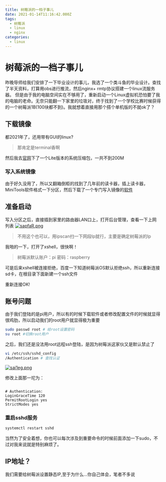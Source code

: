 ```yaml
---
title: 树莓派的一档子事儿
date: 2021-01-14T11:16:42.000Z
tags:
  - 树莓派
  - linux
  - nginx
categories:
  - linux
---
```


# 树莓派的一档子事儿

昨晚导师给我们安排了一下毕业设计的事儿，我选了一个类斗鱼的毕业设计。查找了半天资料，打算用obs进行推流，然后nginx+ rmtp协议搭建一个linux流服务器。 但是由于我的电脑空间实在不够用了，重新启动一个Linux虚拟机恐怕要了我的电脑的老命。无奈只能翻一下家里的垃圾对，终于找到了一个学校比赛时候获得的一个树莓派1B(100块都不到)。我就想着直接用那个搭个单机版的不就ok了？

## 下载镜像

都2021年了，还用带有GUI的linux?

> 那肯定是terminal香啊

然后我去[官网](https://www.raspberrypi.org/software/operating-systems/)下了一个Lite版本的系统压缩包，一共不到200M

### 写入系统镜像

由于好久没用了，所以又翻箱倒柜的找到了几年前的读卡器，插上读卡器，MiniTools软件格式一下分区，然后下载了一个专门写入镜像的[软件](https://www.balena.io/etcher/)

## 准备启动

写入分区之后，直接插到家里的路由器LAN口上，打开后台管理，查看一下上网列表 [![sapfaR.png](https://s3.ax1x.com/2021/01/14/sapfaR.png)](https://imgchr.com/i/sapfaR)

> 不用这个也可以，用ipscan扫一下网段Ip就行，主要是确定树莓派的Ip

我啪的一下，打开了xshell，很快啊！

> 树莓派默认账户：pi 密码：raspberry

可是后来xshell被连接拒绝，百度一下知道树莓派OS默认拒绝ssh，所以重新连接sd卡，在根目录下面新建一个ssh文件

重新连接OK!

## 账号问题

由于我们登陆的是pi用户，所以有的时候下载软件或者修改配置文件的时候就显得很鸡肋，所以启动我们的root用户就显得极为重要

```bash
sudo passwd root # 给root设置密码
su root #切换root用户
```

之后，我们还是没法用root远程ssh登陆，是因为树莓派这家伙又是默认禁止了

```bash
vi /etc/ssh/sshd_config
/Authentication # 查找认证

```

[![sai1eg.png](https://s3.ax1x.com/2021/01/14/sai1eg.png)](https://imgchr.com/i/sai1eg)

修改上面那一坨为：

```

# Authentication:
LoginGraceTime 120
PermitRootLogin yes
StrictModes yes
```

### 重启sshd服务

```bash
systemctl restart sshd
```

当然为了安全着想，你也可以每次涉及到重要命令的时候前面添加一下sudo，不过对我来说就是特别麻烦了。

## IP地址？

我们需要给树莓派设置静态IP,至于为什么...你自己体会，笔者不多说
